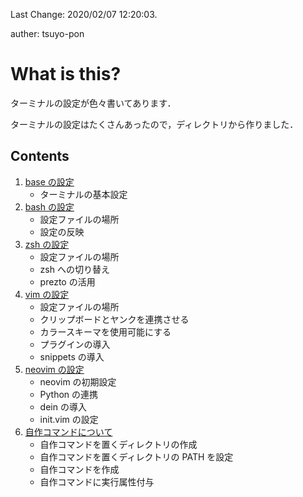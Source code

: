 Last Change: 2020/02/07 12:20:03.

auther: tsuyo-pon

# What is this?
[]({{{)
ターミナルの設定が色々書いてあります．

ターミナルの設定はたくさんあったので，ディレクトリから作りました．
[](}}})

## Contents
[]({{{)
1. [base の設定](base.md)
    - ターミナルの基本設定
1. [bash の設定](bash.md)
    - 設定ファイルの場所
    - 設定の反映
1. [zsh の設定](zsh.md)
    - 設定ファイルの場所
    - zsh への切り替え
    - prezto の活用
1. [vim の設定](vim.md)
    - 設定ファイルの場所
    - クリップボードとヤンクを連携させる
    - カラースキーマを使用可能にする
    - プラグインの導入
    - snippets の導入
1. [neovim の設定](neovim.md)
    - neovim の初期設定
    - Python の連携
    - dein の導入
    - init.vim の設定
1. [自作コマンドについて](make_command.md)
    - 自作コマンドを置くディレクトリの作成
    - 自作コマンドを置くディレクトリの PATH を設定
    - 自作コマンドを作成
    - 自作コマンドに実行属性付与
[](}}})
